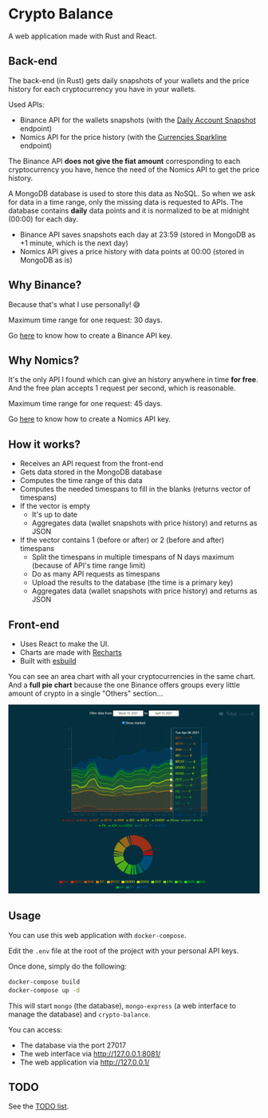 # Crypto Balance

A web application made with Rust and React.

## Back-end

The back-end (in Rust) gets daily snapshots of your wallets and the price history for each cryptocurrency you have in your wallets.

Used APIs:

- Binance API for the wallets snapshots (with the [Daily Account Snapshot](https://binance-docs.github.io/apidocs/spot/en/#daily-account-snapshot-user_data) endpoint)
- Nomics API for the price history (with the [Currencies Sparkline](https://nomics.com/docs/#operation/getCurrenciesSparkline) endpoint)

The Binance API **does not give the fiat amount** corresponding to each cryptocurrency you have, hence the need of the Nomics API to get the price history.

A MongoDB database is used to store this data as NoSQL. So when we ask for data in a time range, only the missing data is requested to APIs. The database contains **daily** data points and it is normalized to be at midnight (00:00) for each day.

- Binance API saves snapshots each day at 23:59 (stored in MongoDB as +1 minute, which is the next day)
- Nomics API gives a price history with data points at 00:00 (stored in MongoDB as is)

## Why Binance?

Because that's what I use personally! 😅

Maximum time range for one request: 30 days.

Go [here](https://binance.zendesk.com/hc/en-us/articles/360002502072-How-to-create-API) to know how to create a Binance API key.

## Why Nomics?

It's the only API I found which can give an history anywhere in time **for free**. And the free plan accepts 1 request per second, which is reasonable.

Maximum time range for one request: 45 days.

Go [here](https://p.nomics.com/cryptocurrency-bitcoin-api) to know how to create a Nomics API key.

## How it works?

- Receives an API request from the front-end
- Gets data stored in the MongoDB database
- Computes the time range of this data
- Computes the needed timespans to fill in the blanks (returns vector of timespans)
- If the vector is empty
  - It's up to date
  - Aggregates data (wallet snapshots with price history) and returns as JSON
- If the vector contains 1 (before or after) or 2 (before and after) timespans
  - Split the timespans in multiple timespans of N days maximum (because of API's time range limit)
  - Do as many API requests as timespans
  - Upload the results to the database (the time is a primary key)
  - Aggregates data (wallet snapshots with price history) and returns as JSON

## Front-end

- Uses React to make the UI.
- Charts are made with [Recharts](https://recharts.org/en-US/)
- Built with [esbuild](https://esbuild.github.io/)

You can see an area chart with all your cryptocurrencies in the same chart. And a **full pie chart** because the one Binance offers groups every little amount of crypto in a single "Others" section...

![Demo of the front-end](demo.gif)

## Usage

You can use this web application with `docker-compose`.

Edit the `.env` file at the root of the project with your personal API keys.

Once done, simply do the following:

```bash
docker-compose build
docker-compose up -d
```

This will start `mongo` (the database), `mongo-express` (a web interface to manage the database) and `crypto-balance`.

You can access:

- The database via the port 27017
- The web interface via http://127.0.0.1:8081/
- The web application via http://127.0.0.1/

## TODO

See the [TODO list](TODO.md).
